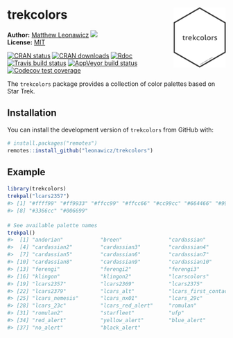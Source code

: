
<!-- README.md is generated from README.Rmd. Please edit that file -->
trekcolors <img src="man/figures/logo.png" style="margin-left:10px;margin-bottom:5px;" width="120" align="right">
=================================================================================================================

**Author:** [Matthew Leonawicz](https://leonawicz.github.io/blog/) <a href="https://orcid.org/0000-0001-9452-2771" target="orcid.widget"> <image class="orcid" src="https://members.orcid.org/sites/default/files/vector_iD_icon.svg" height="16"></a> <br/> **License:** [MIT](https://opensource.org/licenses/MIT)<br/>

[![CRAN status](http://www.r-pkg.org/badges/version/trekcolors)](https://cran.r-project.org/package=trekcolors) [![CRAN downloads](http://cranlogs.r-pkg.org/badges/grand-total/trekcolors)](https://cran.r-project.org/package=trekcolors) [![Rdoc](http://www.rdocumentation.org/badges/version/trekcolors)](http://www.rdocumentation.org/packages/trekcolors) [![Travis build status](https://travis-ci.org/leonawicz/trekcolors.svg?branch=master)](https://travis-ci.org/leonawicz/trekcolors) [![AppVeyor build status](https://ci.appveyor.com/api/projects/status/github/leonawicz/trekcolors?branch=master&svg=true)](https://ci.appveyor.com/project/leonawicz/trekcolors) [![Codecov test coverage](https://codecov.io/gh/leonawicz/trekcolors/branch/master/graph/badge.svg)](https://codecov.io/gh/leonawicz/trekcolors?branch=master)

The `trekcolors` package provides a collection of color palettes based on Star Trek.

Installation
------------

You can install the development version of `trekcolors` from GitHub with:

``` r
# install.packages("remotes")
remotes::install_github("leonawicz/trekcolors")
```

Example
-------

``` r
library(trekcolors)
trekpal("lcars2357")
#> [1] "#ffff99" "#ff9933" "#ffcc99" "#ffcc66" "#cc99cc" "#664466" "#99ccff"
#> [8] "#3366cc" "#006699"

# See available palette names
trekpal()
#>  [1] "andorian"            "breen"               "cardassian"         
#>  [4] "cardassian2"         "cardassian3"         "cardassian4"        
#>  [7] "cardassian5"         "cardassian6"         "cardassian7"        
#> [10] "cardassian8"         "cardassian9"         "cardassian10"       
#> [13] "ferengi"             "ferengi2"            "ferengi3"           
#> [16] "klingon"             "klingon2"            "lcarscolors"        
#> [19] "lcars2357"           "lcars2369"           "lcars2375"          
#> [22] "lcars2379"           "lcars_alt"           "lcars_first_contact"
#> [25] "lcars_nemesis"       "lcars_nx01"          "lcars_29c"          
#> [28] "lcars_23c"           "lcars_red_alert"     "romulan"            
#> [31] "romulan2"            "starfleet"           "ufp"                
#> [34] "red_alert"           "yellow_alert"        "blue_alert"         
#> [37] "no_alert"            "black_alert"
```
